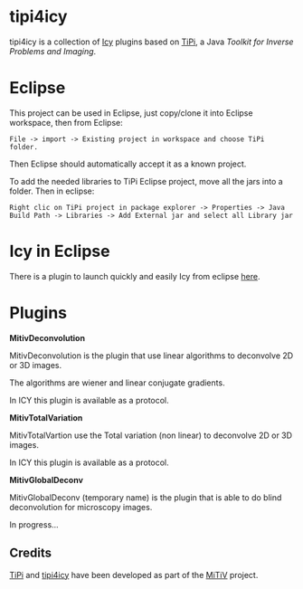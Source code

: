 tipi4icy
========

tipi4icy is a collection of [Icy](http://icy.bioimageanalysis.org/) plugins based on
[TiPi](https://github.com/emmt/TiPi), a Java *Toolkit for Inverse Problems and Imaging*.

Eclipse
=======

This project can be used in Eclipse, just copy/clone it into Eclipse workspace, then from Eclipse: 

```
File -> import -> Existing project in workspace and choose TiPi folder.
```

Then Eclipse should automatically accept it as a known project.

To add the needed libraries to TiPi Eclipse project, move all the jars into a folder. Then in eclipse:

```
Right clic on TiPi project in package explorer -> Properties -> Java Build Path -> Libraries -> Add External jar and select all Library jar
```

Icy in Eclipse
==============

There is a plugin to launch quickly and easily Icy from eclipse [here](http://icy.bioimageanalysis.org/index.php?display=startDevWithIcy).

Plugins
========

**MitivDeconvolution**

MitivDeconvolution is the plugin that use linear algorithms to deconvolve 2D or 3D images.

The algorithms are wiener and linear conjugate gradients.

In ICY this plugin is available as a protocol.

**MitivTotalVariation**

MitivTotalVartion use the Total variation (non linear) to deconvolve 2D or 3D images.

In ICY this plugin is available as a protocol.

**MitivGlobalDeconv**

MitivGlobalDeconv (temporary name) is the plugin that is able to do blind deconvolution for microscopy images.

In progress...

## Credits

[TiPi](https://github.com/emmt/TiPi) and [tipi4icy](https://github.com/emmt/tipi4icy)
have been developed as part of the [MiTiV](http://mitiv.univ-lyon1.fr) project.
